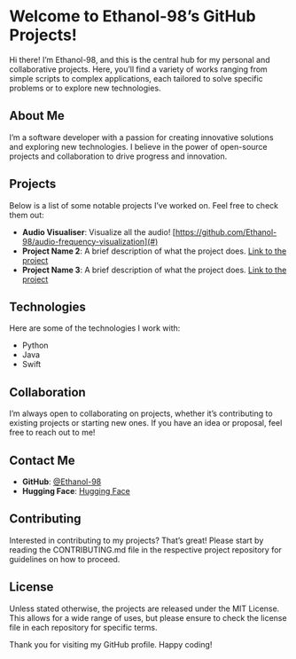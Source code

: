 # Welcome to Ethanol-98’s GitHub Projects!

Hi there! I’m Ethanol-98, and this is the central hub for my personal and collaborative projects. Here, you’ll find a variety of works ranging from simple scripts to complex applications, each tailored to solve specific problems or to explore new technologies.

## About Me

I’m a software developer with a passion for creating innovative solutions and exploring new technologies. I believe in the power of open-source projects and collaboration to drive progress and innovation.

## Projects

Below is a list of some notable projects I’ve worked on. Feel free to check them out:

- **Audio Visualiser**: Visualize all the audio! [https://github.com/Ethanol-98/audio-frequency-visualization](#)
- **Project Name 2**: A brief description of what the project does. [Link to the project](#)
- **Project Name 3**: A brief description of what the project does. [Link to the project](#)

## Technologies

Here are some of the technologies I work with:

- Python
- Java
- Swift

## Collaboration

I’m always open to collaborating on projects, whether it’s contributing to existing projects or starting new ones. If you have an idea or proposal, feel free to reach out to me!

## Contact Me

- **GitHub**: [@Ethanol-98](https://github.com/Ethanol-98)
- **Hugging Face**: [Hugging Face](https://huggingface.co/Ethanol777)

## Contributing

Interested in contributing to my projects? That’s great! Please start by reading the CONTRIBUTING.md file in the respective project repository for guidelines on how to proceed.

## License

Unless stated otherwise, the projects are released under the MIT License. This allows for a wide range of uses, but please ensure to check the license file in each repository for specific terms.

Thank you for visiting my GitHub profile. Happy coding!

